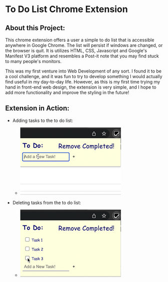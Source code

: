 # To Do List Chrome Extension
## About this Project:
This chrome extension offers a user a simple to do list that is accessible anywhere in Google Chrome. The list will persist if windows are changed, or the browser is quit. It is utilizes HTML, CSS, Javascript and Google's Manifest V3 platform and resembles a Post-it note that you may find stuck to many people's monitors. 

This was my first venture into Web Development of any sort. I found it to be a cool challenge, and it was fun to try to develop something I would actually find useful in my day-to-day life. However, as this is my first time trying my hand in front-end web design, the extension is very simple, and I hope to add more functionality and improve the styling in the future!

## Extension in Action:
- Adding tasks to the to do list: 
  - <img src="./images/addition.gif" alt="Adding to To Do List"/>

- Deleting tasks from the to do list:
  - <img src="./images/deletion.gif" alt="Deleting from To Do List"/>

